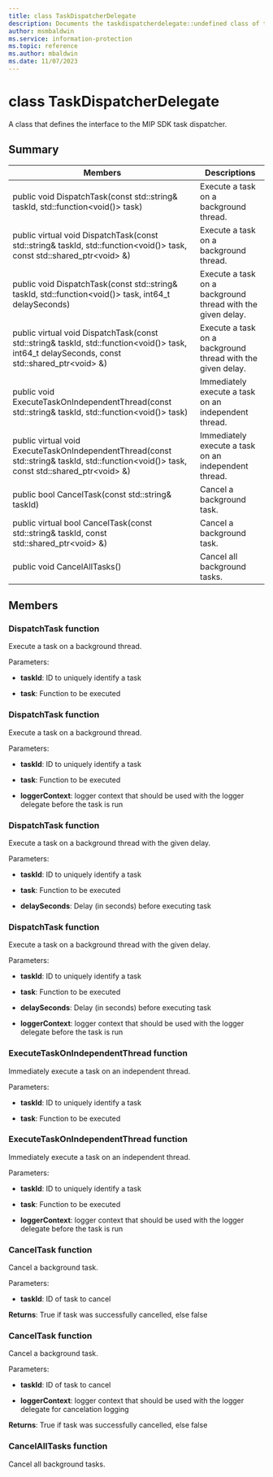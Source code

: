 ```yaml
---
title: class TaskDispatcherDelegate 
description: Documents the taskdispatcherdelegate::undefined class of the Microsoft Information Protection (MIP) SDK.
author: msmbaldwin
ms.service: information-protection
ms.topic: reference
ms.author: mbaldwin
ms.date: 11/07/2023
---
```


# class TaskDispatcherDelegate 
A class that defines the interface to the MIP SDK task dispatcher.
  
## Summary
 Members                        | Descriptions                                
--------------------------------|---------------------------------------------
public void DispatchTask(const std::string& taskId, std::function\<void()\> task)  |  Execute a task on a background thread.
public virtual void DispatchTask(const std::string& taskId, std::function\<void()\> task, const std::shared_ptr\<void\> &)  |  Execute a task on a background thread.
public void DispatchTask(const std::string& taskId, std::function\<void()\> task, int64_t delaySeconds)  |  Execute a task on a background thread with the given delay.
public virtual void DispatchTask(const std::string& taskId, std::function\<void()\> task, int64_t delaySeconds, const std::shared_ptr\<void\> &)  |  Execute a task on a background thread with the given delay.
public void ExecuteTaskOnIndependentThread(const std::string& taskId, std::function\<void()\> task)  |  Immediately execute a task on an independent thread.
public virtual void ExecuteTaskOnIndependentThread(const std::string& taskId, std::function\<void()\> task, const std::shared_ptr\<void\> &)  |  Immediately execute a task on an independent thread.
public bool CancelTask(const std::string& taskId)  |  Cancel a background task.
public virtual bool CancelTask(const std::string& taskId, const std::shared_ptr\<void\> &)  |  Cancel a background task.
public void CancelAllTasks()  |  Cancel all background tasks.
  
## Members
  
### DispatchTask function
Execute a task on a background thread.

Parameters:  
* **taskId**: ID to uniquely identify a task 


* **task**: Function to be executed


  
### DispatchTask function
Execute a task on a background thread.

Parameters:  
* **taskId**: ID to uniquely identify a task 


* **task**: Function to be executed 


* **loggerContext**: logger context that should be used with the logger delegate before the task is run


  
### DispatchTask function
Execute a task on a background thread with the given delay.

Parameters:  
* **taskId**: ID to uniquely identify a task 


* **task**: Function to be executed 


* **delaySeconds**: Delay (in seconds) before executing task


  
### DispatchTask function
Execute a task on a background thread with the given delay.

Parameters:  
* **taskId**: ID to uniquely identify a task 


* **task**: Function to be executed 


* **delaySeconds**: Delay (in seconds) before executing task 


* **loggerContext**: logger context that should be used with the logger delegate before the task is run


  
### ExecuteTaskOnIndependentThread function
Immediately execute a task on an independent thread.

Parameters:  
* **taskId**: ID to uniquely identify a task 


* **task**: Function to be executed


  
### ExecuteTaskOnIndependentThread function
Immediately execute a task on an independent thread.

Parameters:  
* **taskId**: ID to uniquely identify a task 


* **task**: Function to be executed 


* **loggerContext**: logger context that should be used with the logger delegate before the task is run


  
### CancelTask function
Cancel a background task.

Parameters:  
* **taskId**: ID of task to cancel



  
**Returns**: True if task was successfully cancelled, else false
  
### CancelTask function
Cancel a background task.

Parameters:  
* **taskId**: ID of task to cancel 


* **loggerContext**: logger context that should be used with the logger delegate for cancelation logging



  
**Returns**: True if task was successfully cancelled, else false
  
### CancelAllTasks function
Cancel all background tasks.
